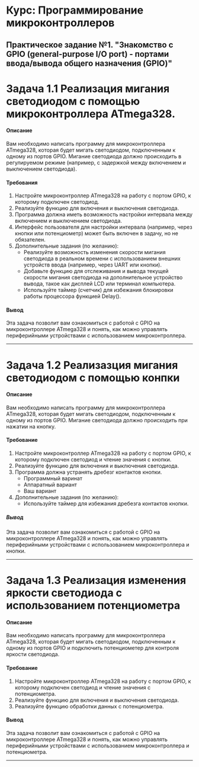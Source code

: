 # Курс: Программирование микроконтроллеров

## Практическое задание №1. "Знакомство с GPIO (general-purpose I/O port) - портами ввода/вывода общего назначения (GPIO)"

# Задача 1.1 Реализация мигания светодиодом с помощью микроконтроллера ATmega328.
#### Описание
Вам необходимо написать программу для микроконтроллера ATmega328, которая будет мигать светодиодом, подключенным к одному из портов GPIO. Мигание светодиода должно происходить в регулируемом режиме (например, с задержкой между включением и выключением светодиода).
#### Требования
1. Настройте микроконтроллер ATmega328 на работу с портом GPIO, к которому подключен светодиод.
2. Реализуйте функцию для включения и выключения светодиода.
3. Программа должна иметь возможность настройки интервала между включением и выключением светодиода.
4. Интерфейс пользователя для настройки интервала (например, через кнопки или потенциометр) может быть включен в задачу, но не обязателен.
5. Дополнительные задания (по желанию):
	- Реализуйте возможность изменения скорости мигания светодиода в реальном времени с использованием внешних устройств ввода (например, через UART или кнопки).
	- Добавьте функцию для отслеживания и вывода текущей скорости мигания светодиода на дополнительное устройство вывода, такое как дисплей LCD или терминал компьютера.
	- Используйте таймер (счетчик) для избежания блокировки работы процессора функцией Delay().
#### Вывод
Эта задача позволит вам ознакомиться с работой с GPIO на микроконтроллере ATmega328 и понять, как можно управлять периферийными устройствами с использованием микроконтроллера. 
_________________
# Задача 1.2 Реализазция мигания светодиодом с помощью конпки
#### Описание
Вам необходимо написать программу для микроконтроллера ATmega328, которая будет мигать светодиодом, подключенным к одному из портов GPIO. Мигание светодиода должно происходить при нажатии на кнопку.
#### Требование
1. Настройте микроконтроллер ATmega328 на работу с портом GPIO, к которому подключен светодиод и чтение значения с кнопки.
2. Реализуйте функцию для включения и выключения светодиода.
3. Программа должна устранять дребезг контактов кнопки.
	- Программный варинат
	- Аппаратный вариант
	- Ваш вариант
4. Дополнительные задания (по желанию):
	-  Используйте таймер для избежания дребезга контактов кнопки.
##### Вывод
Эта задача позволит вам ознакомиться с работой с GPIO на микроконтроллере ATmega328 и понять, как можно управлять периферийными устройствами с использованием микроконтроллера и кнопки. 
_________________
# Задача 1.3 Реализация изменения яркости светодиода с использованием потенциометра
#### Описание
Вам необходимо написать программу для микроконтроллера ATmega328, которая будет мигать светодиодом, подключенным к одному из портов GPIO и подключить потенциометер для контроля яркости светодиода.
#### Требование
1. Настройте микроконтроллер ATmega328 на работу с портом GPIO, к которому подключен светодиод и чтение значения с потенциометра.
2.  Реализуйте функцию для включения и выключения светодиода.
3.  Реализуйте функцию обработки данных с потенциометра.
#### Вывод
Эта задача позволит вам ознакомиться с работой с GPIO на микроконтроллере ATmega328 и понять, как можно управлять периферийными устройствами с использованием микроконтроллера и потенциометра. 
_________________
